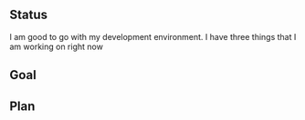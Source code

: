 ## Status

I am good to go with my development environment. I have three things that I am working on right
now

## Goal

## Plan

